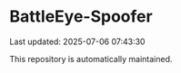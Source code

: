 # BattleEye-Spoofer

Last updated: 2025-07-06 07:43:30

This repository is automatically maintained.
